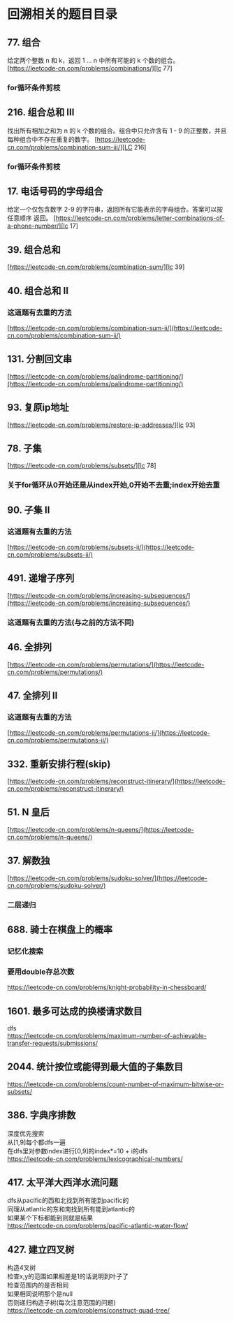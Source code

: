 # 回溯相关的题目目录

## 77. 组合

给定两个整数 n 和 k，返回 1 ... n 中所有可能的 k 个数的组合。  
[https://leetcode-cn.com/problems/combinations/][lc 77]

### for循环条件剪枝

[lc 77]: https://leetcode-cn.com/problems/combinations/

## 216. 组合总和 III

找出所有相加之和为 n 的 k 个数的组合。组合中只允许含有 1 - 9 的正整数，并且每种组合中不存在重复的数字。
[https://leetcode-cn.com/problems/combination-sum-iii/][LC 216]

[LC 216]: https://leetcode-cn.com/problems/combination-sum-iii/

### for循环条件剪枝

## 17. 电话号码的字母组合

给定一个仅包含数字 2-9 的字符串，返回所有它能表示的字母组合。答案可以按 任意顺序 返回。
[https://leetcode-cn.com/problems/letter-combinations-of-a-phone-number/][lc 17]

[lc 17]: https://leetcode-cn.com/problems/letter-combinations-of-a-phone-number/

## 39. 组合总和

[https://leetcode-cn.com/problems/combination-sum/][lc 39]

[lc 39]: https://leetcode-cn.com/problems/combination-sum/

## 40. 组合总和 II

### 这道题有去重的方法

[https://leetcode-cn.com/problems/combination-sum-ii/](https://leetcode-cn.com/problems/combination-sum-ii/)

## 131. 分割回文串

[https://leetcode-cn.com/problems/palindrome-partitioning/](https://leetcode-cn.com/problems/palindrome-partitioning/)

## 93. 复原ip地址

[https://leetcode-cn.com/problems/restore-ip-addresses/][lc 93]

[lc 93]: https://leetcode-cn.com/problems/restore-ip-addresses/

## 78. 子集

[https://leetcode-cn.com/problems/subsets/][lc 78]

### 关于for循环从0开始还是从index开始,0开始不去重;index开始去重

[lc 78]: https://leetcode-cn.com/problems/subsets/

## 90. 子集 II

### 这道题有去重的方法

[https://leetcode-cn.com/problems/subsets-ii/](https://leetcode-cn.com/problems/subsets-ii/)

## 491. 递增子序列

[https://leetcode-cn.com/problems/increasing-subsequences/](https://leetcode-cn.com/problems/increasing-subsequences/)

### 这道题有去重的方法(与之前的方法不同)

## 46. 全排列

[https://leetcode-cn.com/problems/permutations/](https://leetcode-cn.com/problems/permutations/)

## 47. 全排列 II

### 这道题有去重的方法

[https://leetcode-cn.com/problems/permutations-ii/](https://leetcode-cn.com/problems/permutations-ii/)

## 332. 重新安排行程(skip)

[https://leetcode-cn.com/problems/reconstruct-itinerary/](https://leetcode-cn.com/problems/reconstruct-itinerary/)

## 51. N 皇后

[https://leetcode-cn.com/problems/n-queens/](https://leetcode-cn.com/problems/n-queens/)

## 37. 解数独

[https://leetcode-cn.com/problems/sudoku-solver/](https://leetcode-cn.com/problems/sudoku-solver/)

### 二层递归

## 688. 骑士在棋盘上的概率

### 记忆化搜索

### 要用double存总次数

https://leetcode-cn.com/problems/knight-probability-in-chessboard/

## 1601. 最多可达成的换楼请求数目

dfs  
https://leetcode-cn.com/problems/maximum-number-of-achievable-transfer-requests/submissions/

## 2044. 统计按位或能得到最大值的子集数目

https://leetcode-cn.com/problems/count-number-of-maximum-bitwise-or-subsets/

## 386. 字典序排数

深度优先搜索  
从[1,9]每个都dfs一遍  
在dfs里对参数index进行[0,9]的index*=10 + i的dfs  
https://leetcode-cn.com/problems/lexicographical-numbers/

## 417. 太平洋大西洋水流问题

dfs从pacific的西和北找到所有能到pacific的  
同理从atlantic的东和南找到所有能到atlantic的  
如果某个下标都能到则就是结果  
https://leetcode-cn.com/problems/pacific-atlantic-water-flow/

## 427. 建立四叉树

构造4叉树  
检查x,y的范围如果相差是1的话说明到叶子了  
检查范围内的是否相同  
如果相同说明那个是null  
否则递归构造子树(每次注意范围的问题)  
https://leetcode-cn.com/problems/construct-quad-tree/